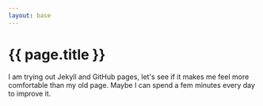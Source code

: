 ```yaml
---
layout: base
---
```


# {{ page.title }} #

I am trying out Jekyll and GitHub pages, let's see if it makes me feel more
comfortable than my old page. Maybe I can spend a fem minutes every day to
improve it.
